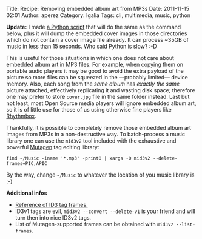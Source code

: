 Title: Recipe: Removing embedded album art from MP3s
Date: 2011-11-15 02:01
Author: aperez
Category: Igalia
Tags: cli, multimedia, music, python

**Update:** I made [a Python script][] that will do the same as the
command below, plus it will dump the embedded cover images in those
directories which do not contain a cover image file already. It can
process \~35GB of music in less than 15 seconds. Who said Python is
slow? :-D

This is useful for those situations in which one does not care about
embedded album art in MP3 files. For example, when copying them on
portable audio players it may be good to avoid the extra payload of the
picture so more files can be squeezed in the —probably limited— device
memory. Also, each song from the *same album* has *exactly the same*
picture attached, effectively replicating it and wasting disk space;
therefore one may prefer to store `cover.jpg` file in the same folder
instead. Last but not least, most Open Source media players will ignore
embedded album art, so it is of little use for those of us using
otherwise fine players like [Rhythmbox][].

Thankfully, it is possible to completely remove those embedded album art
images from MP3s in a non-destructive way. To batch-process a music
library one can use the `mid3v2` tool included with the exhaustive and
powerful [Mutagen][] tag editing library:

    find ~/Music -iname '*.mp3' -print0 | xargs -0 mid3v2 --delete-frames=PIC,APIC

By the way, change `~/Music` to whatever the location of you music
library is ;-)

**Additional infos**

-   [Reference of ID3 tag frames.][]
-   ID3v1 tags are evil, `mid3v2 --convert --delete-v1` is your friend
    and will turn then into nice ID3v2 tags.
-   List of Mutagen-supported frames can be obtained with
    `mid3v2 --list-frames`.

  [a Python script]: https://gist.github.com/1368426
  [Rhythmbox]: http://projects.gnome.org/rhythmbox/
  [Mutagen]: http://code.google.com/p/mutagen/
  [Reference of ID3 tag frames.]: http://www.id3.org/id3v2-00
